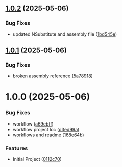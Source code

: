 ## [1.0.2](https://github.com/AdamBebko/UnityTestUtilities/compare/release/1.0.1...release/1.0.2) (2025-05-06)


### Bug Fixes

* updated NSubstitute and assembly file ([1bd545e](https://github.com/AdamBebko/UnityTestUtilities/commit/1bd545e06be1ea5197877209dee73a864a5278f7))

## [1.0.1](https://github.com/AdamBebko/UnityTestUtilities/compare/release/1.0.0...release/1.0.1) (2025-05-06)


### Bug Fixes

* broken assembly reference ([5a78918](https://github.com/AdamBebko/UnityTestUtilities/commit/5a78918af005941aedfa0da51e13513f4510dcf7))

# 1.0.0 (2025-05-06)


### Bug Fixes

* workflow ([a69ebff](https://github.com/AdamBebko/UnityTestUtilities/commit/a69ebff485b0e3e8609b7d91f168704eea98c15d))
* workflow project loc ([d3ed99a](https://github.com/AdamBebko/UnityTestUtilities/commit/d3ed99a9a3f09d7263e1bcc3013dd316f6f06df8))
* workflows and readme ([168e64b](https://github.com/AdamBebko/UnityTestUtilities/commit/168e64baf2d7e69b3829d89a49a7ae202947b03e))


### Features

* Initial Project ([0112c70](https://github.com/AdamBebko/UnityTestUtilities/commit/0112c707847feddca0d12ebe7b85b741ad3bd781))

